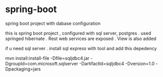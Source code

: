 # spring-boot
spring boot project with dabase configuration


this is spring boot project , configured with sql server, postgres . 
used springed hibernate . 
Rest web services are exposed . 
View is also added 


if u need sql server . install sql express with tool and add this depedency


mvn install:install-file -Dfile=sqljdbc4.jar -DgroupId=com.microsoft.sqlserver -DartifactId=sqljdbc4 -Dversion=1.0 -Dpackaging=jars
